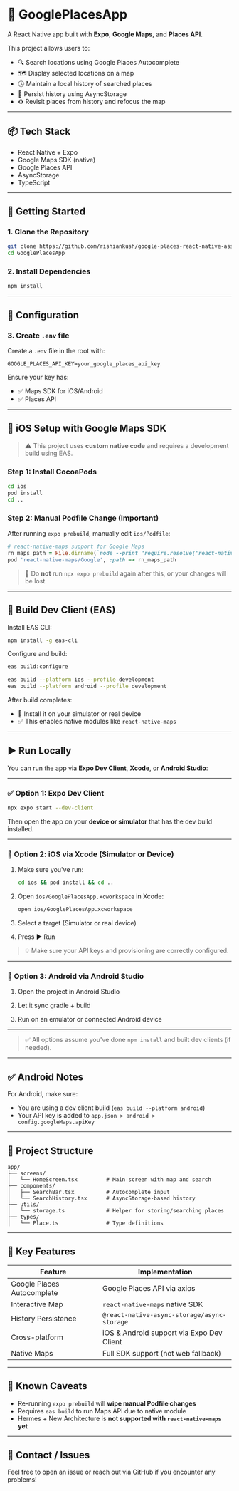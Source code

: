 
# 📍 GooglePlacesApp

A React Native app built with **Expo**, **Google Maps**, and **Places API**.

This project allows users to:
- 🔍 Search locations using Google Places Autocomplete
- 🗺️ Display selected locations on a map
- 🕓 Maintain a local history of searched places
- 📱 Persist history using AsyncStorage
- ♻️ Revisit places from history and refocus the map

---

## 📦 Tech Stack

- React Native + Expo
- Google Maps SDK (native)
- Google Places API
- AsyncStorage
- TypeScript

---

## 🚀 Getting Started

### 1. Clone the Repository

```bash
git clone https://github.com/rishiankush/google-places-react-native-assignment.git
cd GooglePlacesApp
```

### 2. Install Dependencies

```bash
npm install
```
---

## 🔐 Configuration

### 3. Create `.env` file

Create a `.env` file in the root with:

```env
GOOGLE_PLACES_API_KEY=your_google_places_api_key
```

Ensure your key has:
- ✅ Maps SDK for iOS/Android
- ✅ Places API

---

## 📱 iOS Setup with Google Maps SDK

> ⚠️ This project uses **custom native code** and requires a development build using EAS.

### Step 1: Install CocoaPods

```bash
cd ios
pod install
cd ..
```

### Step 2: Manual Podfile Change (Important)

After running `expo prebuild`, manually edit `ios/Podfile`:

```ruby
# react-native-maps support for Google Maps
rn_maps_path = File.dirname(`node --print "require.resolve('react-native-maps/package.json')"`)
pod 'react-native-maps/Google', :path => rn_maps_path
```

> 🛑 Do **not** run `npx expo prebuild` again after this, or your changes will be lost.

---

## 🔨 Build Dev Client (EAS)

Install EAS CLI:

```bash
npm install -g eas-cli
```

Configure and build:

```bash
eas build:configure

eas build --platform ios --profile development
eas build --platform android --profile development
```

After build completes:
- 📲 Install it on your simulator or real device
- ✅ This enables native modules like `react-native-maps`

---

## ▶️ Run Locally

You can run the app via **Expo Dev Client**, **Xcode**, or **Android Studio**:

---

### ✅ Option 1: Expo Dev Client

```bash
npx expo start --dev-client
```

Then open the app on your **device or simulator** that has the dev build installed.

---

### 🧪 Option 2: iOS via Xcode (Simulator or Device)

1. Make sure you've run:

   ```bash
   cd ios && pod install && cd ..
   ```

2. Open `ios/GooglePlacesApp.xcworkspace` in Xcode:

   ```bash
   open ios/GooglePlacesApp.xcworkspace
   ```

3. Select a target (Simulator or real device)

4. Press ▶️ Run

> 💡 Make sure your API keys and provisioning are correctly configured.

---

### 🤖 Option 3: Android via Android Studio

1. Open the project in Android Studio

2. Let it sync gradle + build

3. Run on an emulator or connected Android device

---

> ✅ All options assume you've done `npm install` and built dev clients (if needed).

---

## ✅ Android Notes

For Android, make sure:
- You are using a dev client build (`eas build --platform android`)
- Your API key is added to `app.json > android > config.googleMaps.apiKey`

---

## 📂 Project Structure

```
app/
├── screens/
│   └── HomeScreen.tsx         # Main screen with map and search
├── components/
│   ├── SearchBar.tsx          # Autocomplete input
│   └── SearchHistory.tsx      # AsyncStorage-based history
├── utils/
│   └── storage.ts             # Helper for storing/searching places
├── types/
│   └── Place.ts               # Type definitions
```

---

## 📌 Key Features

| Feature                    | Implementation                       |
|---------------------------|---------------------------------------|
| Google Places Autocomplete| Google Places API via axios          |
| Interactive Map           | `react-native-maps` native SDK       |
| History Persistence       | `@react-native-async-storage/async-storage` |
| Cross-platform            | iOS & Android support via Expo Dev Client |
| Native Maps               | Full SDK support (not web fallback)  |

---

## 🧹 Known Caveats

- Re-running `expo prebuild` will **wipe manual Podfile changes**
- Requires `eas build` to run Maps API due to native module
- Hermes + New Architecture is **not supported with `react-native-maps` yet**

---

## 📮 Contact / Issues

Feel free to open an issue or reach out via GitHub if you encounter any problems!
